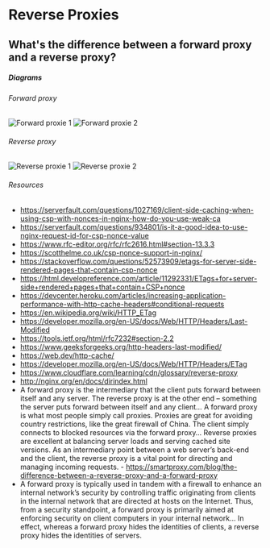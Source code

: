 # Reverse Proxies

## What's the difference between a forward proxy and a reverse proxy?

##### Diagrams

###### Forward proxy

![Forward proxie 1](https://www.jscape.com/hs-fs/hub/26878/file-13610973-png/images/forward_proxy-3.png)
![Forward proxie 2](https://www.cloudflare.com/img/learning/cdn/glossary/reverse-proxy/forward-proxy-flow.svg)

###### Reverse proxy

![Reverse proxie 1](https://www.jscape.com/hs-fs/hub/26878/file-13614809-png/images/reverse_proxy-resized-600.png)
![Reverse proxie 2](https://www.cloudflare.com/img/learning/cdn/glossary/reverse-proxy/reverse-proxy-flow.svg)

###### Resources

- https://serverfault.com/questions/1027169/client-side-caching-when-using-csp-with-nonces-in-nginx-how-do-you-use-weak-ca
- https://serverfault.com/questions/934801/is-it-a-good-idea-to-use-nginx-request-id-for-csp-nonce-value
- https://www.rfc-editor.org/rfc/rfc2616.html#section-13.3.3
- https://scotthelme.co.uk/csp-nonce-support-in-nginx/
- https://stackoverflow.com/questions/52573909/etags-for-server-side-rendered-pages-that-contain-csp-nonce
- https://html.developreference.com/article/11292331/ETags+for+server-side+rendered+pages+that+contain+CSP+nonce
- https://devcenter.heroku.com/articles/increasing-application-performance-with-http-cache-headers#conditional-requests
- https://en.wikipedia.org/wiki/HTTP_ETag
- https://developer.mozilla.org/en-US/docs/Web/HTTP/Headers/Last-Modified
- https://tools.ietf.org/html/rfc7232#section-2.2
- https://www.geeksforgeeks.org/http-headers-last-modified/
- https://web.dev/http-cache/
- https://developer.mozilla.org/en-US/docs/Web/HTTP/Headers/ETag
- https://www.cloudflare.com/learning/cdn/glossary/reverse-proxy
- http://nginx.org/en/docs/dirindex.html
- A forward proxy is the intermediary that the client puts forward between itself and any server. The reverse proxy is at the other end – something the server puts forward between itself and any client… A forward proxy is what most people simply call proxies. Proxies are great for avoiding country restrictions, like the great firewall of China. The client simply connects to blocked resources via the forward proxy… Reverse proxies are excellent at balancing server loads and serving cached site versions. As an intermediary point between a web server’s back-end and the client, the reverse proxy is a vital point for directing and managing incoming requests. - https://smartproxy.com/blog/the-difference-between-a-reverse-proxy-and-a-forward-proxy
- A forward proxy is typically used in tandem with a firewall to enhance an internal network’s security by controlling traffic originating from clients in the internal network that are directed at hosts on the Internet. Thus, from a security standpoint, a forward proxy is primarily aimed at enforcing security on client computers in your internal network… In effect, whereas a forward proxy hides the identities of clients, a reverse proxy hides the identities of servers.
